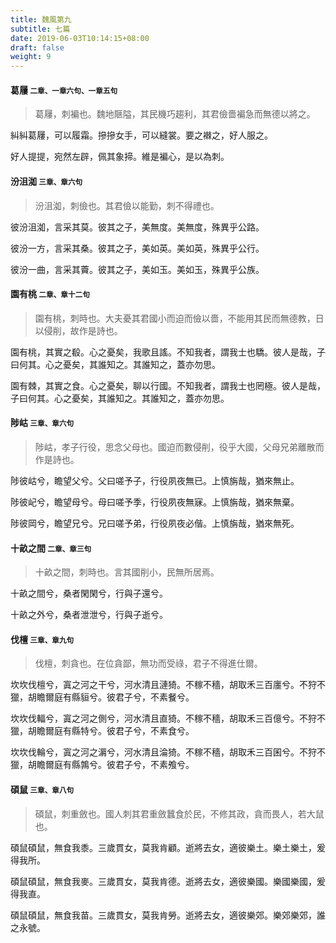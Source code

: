 ```yaml
---
title: 魏風第九
subtitle: 七篇
date: 2019-06-03T10:14:15+08:00
draft: false
weight: 9
---
```



<h4 id="9.1">葛屨 <small>二章、一章六句、一章五句</small></h4>

<blockquote>
  <p>葛屨，刺褊也。魏地陿隘，其民機巧趨利，其君儉嗇褊急而無德以將之。</p>
</blockquote>

<p id="9.1.1">糾糾葛屨，可以履霜。摻摻女手，可以縫裳。要之襋之，好人服之。</p>
<p id="9.1.2">好人提提，宛然左辟，佩其象揥。維是褊心，是以為刺。</p>

<h4 id="9.2">汾沮洳 <small>三章、章六句</small></h4>

<blockquote>
  <p>汾沮洳，刺儉也。其君儉以能勤，刺不得禮也。</p>
</blockquote>

<p id="9.2.1">彼汾沮洳，言采其莫。彼其之子，美無度。美無度，殊異乎公路。</p>
<p id="9.2.2">彼汾一方，言采其桑。彼其之子，美如英。美如英，殊異乎公行。</p>
<p id="9.2.3">彼汾一曲，言采其藚。彼其之子，美如玉。美如玉，殊異乎公族。</p>

<h4 id="9.3">園有桃 <small>二章、章十二句</small></h4>

<blockquote>
  <p>園有桃，刺時也。大夫憂其君國小而迫而儉以嗇，不能用其民而無德教，日以侵削，故作是詩也。</p>
</blockquote>

<p id="9.3.1">園有桃，其實之殽。心之憂矣，我歌且謠。不知我者，謂我士也驕。彼人是哉，子曰何其。心之憂矣，其誰知之。其誰知之，蓋亦勿思。</p>
<p id="9.3.2">園有棘，其實之食。心之憂矣，聊以行國。不知我者，謂我士也罔極。彼人是哉，子曰何其。心之憂矣，其誰知之。其誰知之，蓋亦勿思。</p>

<h4 id="9.4">陟岵 <small>三章、章六句</small></h4>

<blockquote>
  <p>陟岵，孝子行役，思念父母也。國迫而數侵削，役乎大國，父母兄弟離散而作是詩也。</p>
</blockquote>

<p id="9.4.1">陟彼岵兮，瞻望父兮。父曰嗟予子，行役夙夜無已。上慎旃哉，猶來無止。</p>
<p id="9.4.2">陟彼屺兮，瞻望母兮。母曰嗟予季，行役夙夜無寐。上慎旃哉，猶來無棄。</p>
<p id="9.4.3">陟彼岡兮，瞻望兄兮。兄曰嗟予弟，行役夙夜必偕。上慎旃哉，猶來無死。</p>

<h4 id="9.5">十畝之間 <small>二章、章三句</small></h4>

<blockquote>
  <p>十畝之間，刺時也。言其國削小，民無所居焉。</p>
</blockquote>

<p id="9.5.1">十畝之間兮，桑者閑閑兮，行與子還兮。</p>
<p id="9.5.2">十畝之外兮，桑者泄泄兮，行與子逝兮。</p>

<h4 id="9.6">伐檀 <small>三章、章九句</small></h4>

<blockquote>
  <p>伐檀，刺貪也。在位貪鄙，無功而受祿，君子不得進仕爾。</p>
</blockquote>

<p id="9.6.1">坎坎伐檀兮，寘之河之干兮，河水清且漣猗。不稼不穡，胡取禾三百廛兮。不狩不獵，胡瞻爾庭有縣貆兮。彼君子兮，不素餐兮。</p>
<p id="9.6.2">坎坎伐輻兮，寘之河之側兮，河水清且直猗。不稼不穡，胡取禾三百億兮。不狩不獵，胡瞻爾庭有縣特兮。彼君子兮，不素食兮。</p>
<p id="9.6.3">坎坎伐輪兮，寘之河之漘兮，河水清且淪猗。不稼不穡，胡取禾三百囷兮。不狩不獵，胡瞻爾庭有縣鶉兮。彼君子兮，不素飧兮。</p>

<h4 id="9.7">碩鼠 <small>三章、章八句</small></h4>

<blockquote>
  <p>碩鼠，刺重斂也。國人刺其君重斂蠶食於民，不修其政，貪而畏人，若大鼠也。</p>
</blockquote>

<p id="9.7.1">碩鼠碩鼠，無食我黍。三歲貫女，莫我肯顧。逝將去女，適彼樂土。樂土樂土，爰得我所。</p>
<p id="9.7.2">碩鼠碩鼠，無食我麥。三歲貫女，莫我肯德。逝將去女，適彼樂國。樂國樂國，爰得我直。</p>
<p id="9.7.3">碩鼠碩鼠，無食我苗。三歲貫女，莫我肯勞。逝將去女，適彼樂郊。樂郊樂郊，誰之永號。</p>

